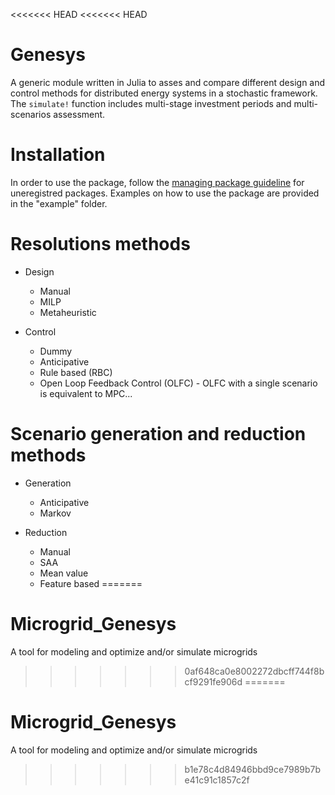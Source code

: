 <<<<<<< HEAD
<<<<<<< HEAD
# Genesys

A generic module written in Julia to asses and compare different design and control methods for distributed energy systems in a stochastic framework. The `simulate!` function includes multi-stage investment periods and multi-scenarios assessment.  

# Installation
In order to use the package, follow the [managing package guideline](https://julialang.github.io/Pkg.jl/v1/managing-packages/) for uneregistred packages. Examples on how to use the package are provided in the "example" folder. 

# Resolutions methods
- Design
  - Manual
  - MILP 
  - Metaheuristic
 
- Control
  - Dummy
  - Anticipative
  - Rule based (RBC)
  - Open Loop Feedback Control (OLFC) - OLFC with a single scenario is equivalent to MPC...
 
 # Scenario generation and reduction methods
- Generation  
  - Anticipative
  - Markov

- Reduction
  - Manual
  - SAA
  - Mean value
  - Feature based
=======
# Microgrid_Genesys
A tool for modeling and  optimize and/or simulate microgrids
>>>>>>> 0af648ca0e8002272dbcff744f8bcf9291fe906d
=======
# Microgrid_Genesys
A tool for modeling and  optimize and/or simulate microgrids
>>>>>>> b1e78c4d84946bbd9ce7989b7be41c91c1857c2f
